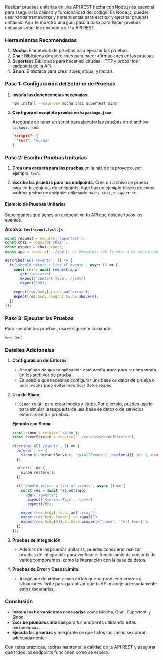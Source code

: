 Realizar pruebas unitarias en una API REST hecha con Node.js es esencial para asegurar la calidad y funcionalidad del código. En Node.js, puedes usar varios frameworks y herramientas para escribir y ejecutar pruebas unitarias. Aquí te muestro una guía paso a paso para hacer pruebas unitarias sobre los endpoints de tu API REST.

### Herramientas Recomendadas

1. **Mocha**: Framework de pruebas para ejecutar las pruebas.
2. **Chai**: Biblioteca de aserciones para hacer afirmaciones en las pruebas.
3. **Supertest**: Biblioteca para hacer solicitudes HTTP y probar los endpoints de la API.
4. **Sinon**: Biblioteca para crear spies, stubs, y mocks.

### Paso 1: Configuración del Entorno de Pruebas

1. **Instala las dependencias necesarias**:

   ```bash
   npm install --save-dev mocha chai supertest sinon
   ```

2. **Configura el script de prueba en tu `package.json`**:

   Asegúrate de tener un script para ejecutar las pruebas en el archivo `package.json`.

   ```json
   "scripts": {
     "test": "mocha"
   }
   ```

### Paso 2: Escribir Pruebas Unitarias

1. **Crea una carpeta para las pruebas** en la raíz de tu proyecto, por ejemplo, `test`.

2. **Escribe las pruebas para tus endpoints**. Crea un archivo de prueba para cada conjunto de endpoints. Aquí hay un ejemplo básico de cómo podrías probar un endpoint utilizando `Mocha`, `Chai`, y `Supertest`.

#### Ejemplo de Pruebas Unitarias

Supongamos que tienes un endpoint en tu API que obtiene todos los eventos.

**Archivo: `test/event.test.js`**

```javascript
const request = require('supertest');
const chai = require('chai');
const expect = chai.expect;
const app = require('../app'); // Reemplaza con la ruta a tu aplicación Express

describe('GET /events', () => {
  it('should return a list of events', async () => {
    const res = await request(app)
      .get('/events')
      .expect('Content-Type', /json/)
      .expect(200);
    
    expect(res.body).to.be.an('array');
    expect(res.body.length).to.be.above(0);
  });
});
```

### Paso 3: Ejecutar las Pruebas

Para ejecutar tus pruebas, usa el siguiente comando:

```bash
npm test
```

### Detalles Adicionales

1. **Configuración del Entorno**:
   - Asegúrate de que tu aplicación está configurada para ser importada en los archivos de prueba.
   - Es posible que necesites configurar una base de datos de prueba o usar mocks para evitar modificar datos reales.

2. **Uso de Sinon**:
   - `Sinon` es útil para crear mocks y stubs. Por ejemplo, puedes usarlo para simular la respuesta de una base de datos o de servicios externos en tus pruebas.

   **Ejemplo con Sinon**:

   ```javascript
   const sinon = require('sinon');
   const eventService = require('../services/eventService');

   describe('GET /events', () => {
     before(() => {
       sinon.stub(eventService, 'getAllEvents').resolves([{ id: 1, name: 'Test Event' }]);
     });

     after(() => {
       sinon.restore();
     });

     it('should return a list of events', async () => {
       const res = await request(app)
         .get('/events')
         .expect('Content-Type', /json/)
         .expect(200);

       expect(res.body).to.be.an('array');
       expect(res.body.length).to.equal(1);
       expect(res.body[0]).to.have.property('name', 'Test Event');
     });
   });
   ```

3. **Pruebas de Integración**:
   - Además de las pruebas unitarias, puedes considerar realizar pruebas de integración para verificar el funcionamiento conjunto de varios componentes, como la interacción con la base de datos.

4. **Pruebas de Error y Casos Límite**:
   - Asegúrate de probar casos en los que se producen errores y situaciones límite para garantizar que tu API maneje adecuadamente estos escenarios.

### Conclusión

- **Instala las herramientas necesarias** como Mocha, Chai, Supertest, y Sinon.
- **Escribe pruebas unitarias** para tus endpoints utilizando estas herramientas.
- **Ejecuta las pruebas** y asegúrate de que todos los casos se cubran adecuadamente.

Con estas prácticas, podrás mantener la calidad de tu API REST y asegurar que todos los endpoints funcionen como se espera.